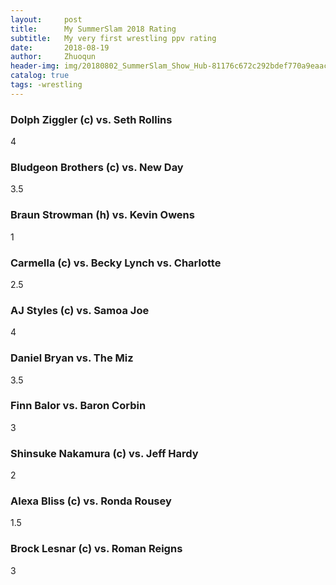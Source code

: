 ```yaml
---
layout:     post
title:      My SummerSlam 2018 Rating
subtitle:   My very first wrestling ppv rating
date:       2018-08-19
author:     Zhuoqun
header-img: img/20180802_SummerSlam_Show_Hub-81176c672c292bdef770a9eaac836a84-1068x468.jpg
catalog: true
tags: -wrestling
---
```


### Dolph Ziggler (c) vs. Seth Rollins
4

### Bludgeon Brothers (c) vs. New Day
3.5

### Braun Strowman (h) vs. Kevin Owens
1

### Carmella (c) vs. Becky Lynch vs. Charlotte
2.5

### AJ Styles (c) vs. Samoa Joe
4

### Daniel Bryan vs. The Miz
3.5

### Finn Balor vs. Baron Corbin
3

### Shinsuke Nakamura (c) vs. Jeff Hardy
2

### Alexa Bliss (c) vs. Ronda Rousey
1.5

### Brock Lesnar (c) vs. Roman Reigns
3
